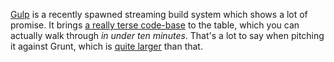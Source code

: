 [Gulp][1] is a recently spawned streaming build system which shows a lot of promise. It brings [a really terse code-base][2] to the table, which you can actually walk through _in under ten minutes_. That's a lot to say when pitching it against Grunt, which is [quite larger][3] than that.

[1]: http://gulpjs.com/
[2]: https://github.com/gulpjs/gulp/
[3]: https://github.com/gruntjs/grunt
